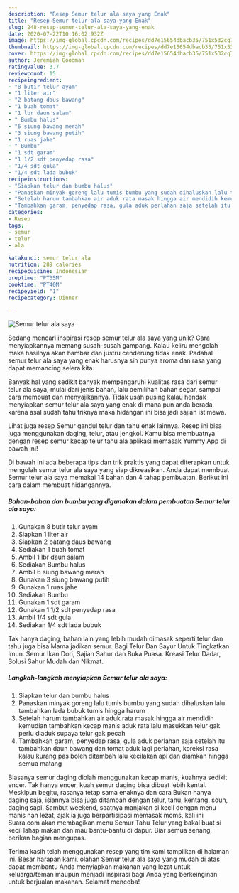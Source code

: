 ```yaml
---
description: "Resep Semur telur ala saya yang Enak"
title: "Resep Semur telur ala saya yang Enak"
slug: 248-resep-semur-telur-ala-saya-yang-enak
date: 2020-07-22T10:16:02.932Z
image: https://img-global.cpcdn.com/recipes/dd7e15654dbacb35/751x532cq70/semur-telur-ala-saya-foto-resep-utama.jpg
thumbnail: https://img-global.cpcdn.com/recipes/dd7e15654dbacb35/751x532cq70/semur-telur-ala-saya-foto-resep-utama.jpg
cover: https://img-global.cpcdn.com/recipes/dd7e15654dbacb35/751x532cq70/semur-telur-ala-saya-foto-resep-utama.jpg
author: Jeremiah Goodman
ratingvalue: 3.7
reviewcount: 15
recipeingredient:
- "8 butir telur ayam"
- "1 liter air"
- "2 batang daus bawang"
- "1 buah tomat"
- "1 lbr daun salam"
- " Bumbu halus"
- "6 siung bawang merah"
- "3 siung bawang putih"
- "1 ruas jahe"
- " Bumbu"
- "1 sdt garam"
- "1 1/2 sdt penyedap rasa"
- "1/4 sdt gula"
- "1/4 sdt lada bubuk"
recipeinstructions:
- "Siapkan telur dan bumbu halus"
- "Panaskan minyak goreng lalu tumis bumbu yang sudah dihaluskan lalu tambahkan lada bubuk tumis hingga harum"
- "Setelah harum tambahkan air aduk rata masak hingga air mendidih kemudian tambahkan kecap manis aduk rata lalu masukkan telur gak perlu diaduk supaya telur gak pecah"
- "Tambahkan garam, penyedap rasa, gula aduk perlahan saja setelah itu tambahkan daun bawang dan tomat aduk lagi perlahan, koreksi rasa kalau kurang pas boleh ditambah lalu kecilakan api dan diamkan hingga semua matang"
categories:
- Resep
tags:
- semur
- telur
- ala

katakunci: semur telur ala 
nutrition: 289 calories
recipecuisine: Indonesian
preptime: "PT35M"
cooktime: "PT40M"
recipeyield: "1"
recipecategory: Dinner

---
```



![Semur telur ala saya](https://img-global.cpcdn.com/recipes/dd7e15654dbacb35/751x532cq70/semur-telur-ala-saya-foto-resep-utama.jpg)

Sedang mencari inspirasi resep semur telur ala saya yang unik? Cara menyiapkannya memang susah-susah gampang. Kalau keliru mengolah maka hasilnya akan hambar dan justru cenderung tidak enak. Padahal semur telur ala saya yang enak harusnya sih punya aroma dan rasa yang dapat memancing selera kita.

Banyak hal yang sedikit banyak mempengaruhi kualitas rasa dari semur telur ala saya, mulai dari jenis bahan, lalu pemilihan bahan segar, sampai cara membuat dan menyajikannya. Tidak usah pusing kalau hendak menyiapkan semur telur ala saya yang enak di mana pun anda berada, karena asal sudah tahu triknya maka hidangan ini bisa jadi sajian istimewa.

Lihat juga resep Semur gandul telur dan tahu enak lainnya. Resep ini bisa juga menggunakan daging, telur, atau jengkol. Kamu bisa membuatnya dengan resep semur kecap telur tahu ala aplikasi memasak Yummy App di bawah ini!


Di bawah ini ada beberapa tips dan trik praktis yang dapat diterapkan untuk mengolah semur telur ala saya yang siap dikreasikan. Anda dapat membuat Semur telur ala saya memakai 14 bahan dan 4 tahap pembuatan. Berikut ini cara dalam membuat hidangannya.

<!--inarticleads1-->

##### Bahan-bahan dan bumbu yang digunakan dalam pembuatan Semur telur ala saya:

1. Gunakan 8 butir telur ayam
1. Siapkan 1 liter air
1. Siapkan 2 batang daus bawang
1. Sediakan 1 buah tomat
1. Ambil 1 lbr daun salam
1. Sediakan  Bumbu halus
1. Ambil 6 siung bawang merah
1. Gunakan 3 siung bawang putih
1. Gunakan 1 ruas jahe
1. Sediakan  Bumbu
1. Gunakan 1 sdt garam
1. Gunakan 1 1/2 sdt penyedap rasa
1. Ambil 1/4 sdt gula
1. Sediakan 1/4 sdt lada bubuk


Tak hanya daging, bahan lain yang lebih mudah dimasak seperti telur dan tahu juga bisa Mama jadikan semur. Bagi Telur Dan Sayur Untuk Tingkatkan Imun. Semur Ikan Dori, Sajian Sahur dan Buka Puasa. Kreasi Telur Dadar, Solusi Sahur Mudah dan Nikmat. 

<!--inarticleads2-->

##### Langkah-langkah menyiapkan Semur telur ala saya:

1. Siapkan telur dan bumbu halus
1. Panaskan minyak goreng lalu tumis bumbu yang sudah dihaluskan lalu tambahkan lada bubuk tumis hingga harum
1. Setelah harum tambahkan air aduk rata masak hingga air mendidih kemudian tambahkan kecap manis aduk rata lalu masukkan telur gak perlu diaduk supaya telur gak pecah
1. Tambahkan garam, penyedap rasa, gula aduk perlahan saja setelah itu tambahkan daun bawang dan tomat aduk lagi perlahan, koreksi rasa kalau kurang pas boleh ditambah lalu kecilakan api dan diamkan hingga semua matang


Biasanya semur daging diolah menggunakan kecap manis, kuahnya sedikit encer. Tak hanya encer, kuah semur daging bisa dibuat lebih kental. Meskipun begitu, rasanya tetap sama enaknya dan cara Bukan hanya daging saja, isiannya bisa juga ditambah dengan telur, tahu, kentang, soun, daging sapi. Sambut weekend, saatnya manjakan si kecil dengan menu manis nan lezat, ajak ia juga berpartisipasi memasak moms, kali ini Suara.com akan membagikan menu Semur Tahu Telur yang bakal buat si kecil lahap makan dan mau bantu-bantu di dapur. Biar semua senang, berikan bagian mengupas. 

Terima kasih telah menggunakan resep yang tim kami tampilkan di halaman ini. Besar harapan kami, olahan Semur telur ala saya yang mudah di atas dapat membantu Anda menyiapkan makanan yang lezat untuk keluarga/teman maupun menjadi inspirasi bagi Anda yang berkeinginan untuk berjualan makanan. Selamat mencoba!
